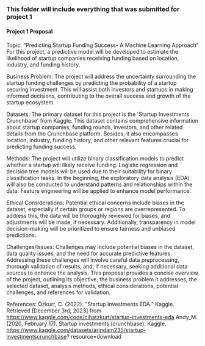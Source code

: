 ### This folder will include everything that was submitted for project 1


#### Project 1 Proposal

#### 
Topic:
“Predicting Startup Funding Success- A Machine Learning Approach”
For this project, a predictive model will be developed to estimate the likelihood of startup
companies receiving funding based on location, industry, and funding history.

Business Problem:
The project will address the uncertainty surrounding the startup funding challenges by predicting
the probability of a startup securing investment. This will assist both investors and startups in
making informed decisions, contributing to the overall success and growth of the startup
ecosystem.

Datasets:
The primary dataset for this project is the 'Startup Investments Crunchbase' from Kaggle. This
dataset contains comprehensive information about startup companies, funding rounds, investors,
and other related details from the Crunchbase platform. Besides, it also encompasses location,
industry, funding history, and other relevant features crucial for predicting funding success.

Methods:
The project will utilize binary classification models to predict whether a startup will likely
receive funding. Logistic regression and decision tree models will be used due to their suitability
for binary classification tasks. In the beginning, the exploratory data analysis (EDA) will also be
conducted to understand patterns and relationships within the data. Feature engineering will be
applied to enhance model performance.

Ethical Considerations:
Potential ethical concerns include biases in the dataset, especially if certain groups or regions are
overrepresented. To address this, the data will be thoroughly reviewed for biases, and
adjustments will be made, if necessary. Additionally, transparency in model decision-making
will be prioritized to ensure fairness and unbiased predictions.

Challenges/Issues:
Challenges may include potential biases in the dataset, data quality issues, and the need for
accurate predictive features. Addressing these challenges will involve careful data preprocessing,
thorough validation of results, and, if necessary, seeking additional data sources to enhance the
analysis.
This proposal provides a concise overview of the project, outlining its objective, the business
problem it addresses, the selected dataset, analysis methods, ethical considerations, potential
challenges, and references for validation.

References:
Özkurt, C. (2022). "Startup Investments EDA." Kaggle. Retrieved [December 3rd, 2023]
from https://www.kaggle.com/code/cihatzkurt/startup-investments-eda
Andy_M. (2020, February 17). Startup investments (crunchbase). Kaggle.
https://www.kaggle.com/datasets/arindam235/startup-investmentscrunchbase?
resource=download
